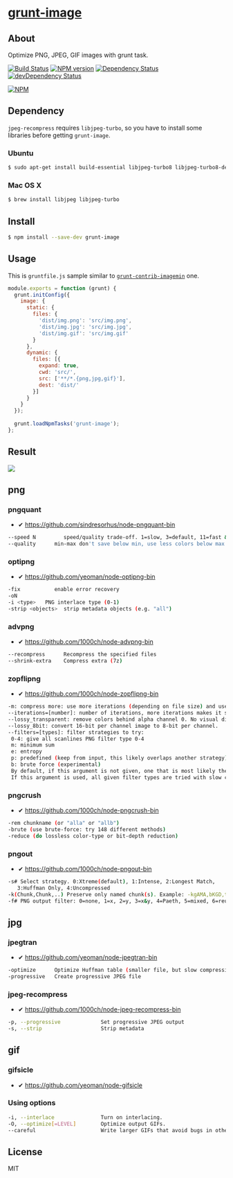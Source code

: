 # [grunt-image](https://npmjs.org/package/grunt-image)

## About

Optimize PNG, JPEG, GIF images with grunt task.

[![Build Status](https://travis-ci.org/1000ch/grunt-image.png?branch=master)](https://travis-ci.org/1000ch/grunt-image)
[![NPM version](https://badge.fury.io/js/grunt-image.png)](http://badge.fury.io/js/grunt-image)
[![Dependency Status](https://david-dm.org/1000ch/grunt-image.png)](https://david-dm.org/1000ch/grunt-image)
[![devDependency Status](https://david-dm.org/1000ch/grunt-image/dev-status.png)](https://david-dm.org/1000ch/grunt-image#info=devDependencies)

[![NPM](https://nodei.co/npm/grunt-image.png)](https://nodei.co/npm/grunt-image/)

## Dependency

`jpeg-recompress` requires `libjpeg-turbo`, so you have to install some libraries before getting `grunt-image`.

### Ubuntu

```sh
$ sudo apt-get install build-essential libjpeg-turbo8 libjpeg-turbo8-dev
```

### Mac OS X

```sh
$ brew install libjpeg libjpeg-turbo
```

## Install

```sh
$ npm install --save-dev grunt-image
```

## Usage

This is `gruntfile.js` sample similar to [`grunt-contrib-imagemin`](https://github.com/gruntjs/grunt-contrib-imagemin) one. 

```js
module.exports = function (grunt) {
  grunt.initConfig({
    image: {
      static: {
        files: { 
          'dist/img.png': 'src/img.png',
          'dist/img.jpg': 'src/img.jpg',
          'dist/img.gif': 'src/img.gif'
        }
      },
      dynamic: {
        files: [{
          expand: true,
          cwd: 'src/', 
          src: ['**/*.{png,jpg,gif}'],
          dest: 'dist/'
        }]
      }
    }
  });
    
  grunt.loadNpmTasks('grunt-image');
};
```

## Result

![](https://raw.github.com/1000ch/grunt-image/master/screenshot/terminal.png)

## png

### pngquant

- ✔ https://github.com/sindresorhus/node-pngquant-bin

```sh
--speed N         speed/quality trade-off. 1=slow, 3=default, 11=fast & rough
--quality      min-max don't save below min, use less colors below max (0-100)
```

### optipng

- ✔ https://github.com/yeoman/node-optipng-bin

```sh
-fix           enable error recovery
-oN
-i <type>   PNG interlace type (0-1)
-strip <objects>  strip metadata objects (e.g. "all")
```

### advpng

- ✔ https://github.com/1000ch/node-advpng-bin

```sh
--recompress      Recompress the specified files
--shrink-extra    Compress extra (7z)
```

### zopflipng

- ✔ https://github.com/1000ch/node-zopflipng-bin

```sh
-m: compress more: use more iterations (depending on file size) and use block split strategy 3
--iterations=[number]: number of iterations, more iterations makes it slower but provides slightly better compression. Default: 15 for small files, 5 for large files.
--lossy_transparent: remove colors behind alpha channel 0. No visual difference, removes hidden information.
--lossy_8bit: convert 16-bit per channel image to 8-bit per channel.
--filters=[types]: filter strategies to try:
 0-4: give all scanlines PNG filter type 0-4
 m: minimum sum
 e: entropy
 p: predefined (keep from input, this likely overlaps another strategy)
 b: brute force (experimental)
 By default, if this argument is not given, one that is most likely the best for this image is chosen by trying faster compression with each type.
 If this argument is used, all given filter types are tried with slow compression and the best result retained. A good set of filters to try is --filters=0me.
```

### pngcrush

- ✔ https://github.com/1000ch/node-pngcrush-bin

```sh
-rem chunkname (or "alla" or "allb")
-brute (use brute-force: try 148 different methods)
-reduce (do lossless color-type or bit-depth reduction)
```

### pngout

- ✔ https://github.com/1000ch/node-pngout-bin

```sh
-s# Select strategy. 0:Xtreme(default), 1:Intense, 2:Longest Match,
   3:Huffman Only, 4:Uncompressed
-k(Chunk,Chunk,..) Preserve only named chunk(s). Example: -kgAMA,bKGD,tEXt
-f# PNG output filter: 0=none, 1=x, 2=y, 3=x&y, 4=Paeth, 5=mixed, 6=reuse
```

## jpg

### jpegtran

- ✔ https://github.com/yeoman/node-jpegtran-bin

```sh
-optimize      Optimize Huffman table (smaller file, but slow compression)
-progressive   Create progressive JPEG file
```

### jpeg-recompress

- ✔ https://github.com/1000ch/node-jpeg-recompress-bin

```sh
-p, --progressive             Set progressive JPEG output
-s, --strip                   Strip metadata
```

## gif

### gifsicle

- ✔ https://github.com/yeoman/node-gifsicle

### Using options

```sh
-i, --interlace               Turn on interlacing.
-O, --optimize[=LEVEL]        Optimize output GIFs.
--careful                     Write larger GIFs that avoid bugs in other programs.
```

## License

MIT
